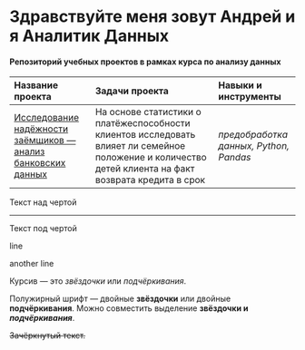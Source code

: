 # Здравствуйте меня зовут Андрей и я Аналитик Данных
#### Репозиторий учебных проектов в рамках курса по анализу данных 


| Название проекта | Задачи проекта | Навыки и инструменты | 
| :---------------------- | :---------------------- | :---------------------- |
| [Исследование надёжности заёмщиков — анализ банковских данных](preprocessing) | На основе статистики о платёжеспособности клиентов исследовать влияет ли семейное положение и количество детей клиента на факт возврата кредита в срок | *предобработка данных, Python, Pandas* |


Текст над чертой

---

Текст под чертой 



line

another line  


Курсив — это *звёздочки* или _подчёркивания_. 




Полужирный шрифт — двойные **звёздочки** или двойные __подчёркивания__.
Можно совместить выделение **звёздочки и _подчёркивания_**. 




~~Зачёркнутый текст.~~ 
